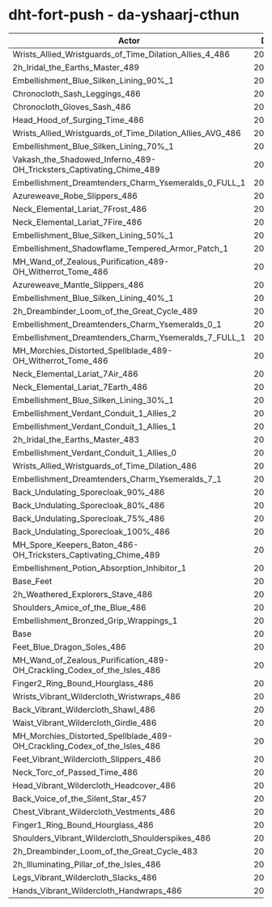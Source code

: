 # dht-fort-push - da-yshaarj-cthun
| Actor | DPS | Increase |
|---|:---:|:---:|
|Wrists_Allied_Wristguards_of_Time_Dilation_Allies_4_486|207930|1.78%|
|2h_Iridal_the_Earths_Master_489|207823|1.73%|
|Embellishment_Blue_Silken_Lining_90%_1|207780|1.71%|
|Chronocloth_Sash_Leggings_486|207630|1.63%|
|Chronocloth_Gloves_Sash_486|207368|1.51%|
|Head_Hood_of_Surging_Time_486|207319|1.48%|
|Wrists_Allied_Wristguards_of_Time_Dilation_Allies_AVG_486|207275|1.46%|
|Embellishment_Blue_Silken_Lining_70%_1|207004|1.33%|
|Vakash_the_Shadowed_Inferno_489-OH_Tricksters_Captivating_Chime_489|206871|1.26%|
|Embellishment_Dreamtenders_Charm_Ysemeralds_0_FULL_1|206388|1.03%|
|Azureweave_Robe_Slippers_486|206239|0.95%|
|Neck_Elemental_Lariat_7Frost_486|206237|0.95%|
|Neck_Elemental_Lariat_7Fire_486|206236|0.95%|
|Embellishment_Blue_Silken_Lining_50%_1|206145|0.91%|
|Embellishment_Shadowflame_Tempered_Armor_Patch_1|205998|0.83%|
|MH_Wand_of_Zealous_Purification_489-OH_Witherrot_Tome_486|205903|0.79%|
|Azureweave_Mantle_Slippers_486|205853|0.76%|
|Embellishment_Blue_Silken_Lining_40%_1|205829|0.75%|
|2h_Dreambinder_Loom_of_the_Great_Cycle_489|205826|0.75%|
|Embellishment_Dreamtenders_Charm_Ysemeralds_0_1|205792|0.73%|
|Embellishment_Dreamtenders_Charm_Ysemeralds_7_FULL_1|205636|0.66%|
|MH_Morchies_Distorted_Spellblade_489-OH_Witherrot_Tome_486|205581|0.63%|
|Neck_Elemental_Lariat_7Air_486|205554|0.62%|
|Neck_Elemental_Lariat_7Earth_486|205518|0.60%|
|Embellishment_Blue_Silken_Lining_30%_1|205462|0.57%|
|Embellishment_Verdant_Conduit_1_Allies_2|205410|0.55%|
|Embellishment_Verdant_Conduit_1_Allies_1|205376|0.53%|
|2h_Iridal_the_Earths_Master_483|205357|0.52%|
|Embellishment_Verdant_Conduit_1_Allies_0|205318|0.50%|
|Wrists_Allied_Wristguards_of_Time_Dilation_486|205308|0.50%|
|Embellishment_Dreamtenders_Charm_Ysemeralds_7_1|205142|0.42%|
|Back_Undulating_Sporecloak_90%_486|205021|0.36%|
|Back_Undulating_Sporecloak_80%_486|204994|0.34%|
|Back_Undulating_Sporecloak_75%_486|204918|0.31%|
|Back_Undulating_Sporecloak_100%_486|204898|0.30%|
|MH_Spore_Keepers_Baton_486-OH_Tricksters_Captivating_Chime_489|204738|0.22%|
|Embellishment_Potion_Absorption_Inhibitor_1|204652|0.18%|
|Base_Feet|204649|0.17%|
|2h_Weathered_Explorers_Stave_486|204600|0.15%|
|Shoulders_Amice_of_the_Blue_486|204451|0.08%|
|Embellishment_Bronzed_Grip_Wrappings_1|204295|0.00%|
|Base|204293|0.00%|
|Feet_Blue_Dragon_Soles_486|204272|-0.01%|
|MH_Wand_of_Zealous_Purification_489-OH_Crackling_Codex_of_the_Isles_486|204219|-0.04%|
|Finger2_Ring_Bound_Hourglass_486|204164|-0.06%|
|Wrists_Vibrant_Wildercloth_Wristwraps_486|204061|-0.11%|
|Back_Vibrant_Wildercloth_Shawl_486|203985|-0.15%|
|Waist_Vibrant_Wildercloth_Girdle_486|203921|-0.18%|
|MH_Morchies_Distorted_Spellblade_489-OH_Crackling_Codex_of_the_Isles_486|203884|-0.20%|
|Feet_Vibrant_Wildercloth_Slippers_486|203751|-0.27%|
|Neck_Torc_of_Passed_Time_486|203744|-0.27%|
|Head_Vibrant_Wildercloth_Headcover_486|203680|-0.30%|
|Back_Voice_of_the_Silent_Star_457|203640|-0.32%|
|Chest_Vibrant_Wildercloth_Vestments_486|203604|-0.34%|
|Finger1_Ring_Bound_Hourglass_486|203529|-0.37%|
|Shoulders_Vibrant_Wildercloth_Shoulderspikes_486|203401|-0.44%|
|2h_Dreambinder_Loom_of_the_Great_Cycle_483|203276|-0.50%|
|2h_Illuminating_Pillar_of_the_Isles_486|203258|-0.51%|
|Legs_Vibrant_Wildercloth_Slacks_486|203211|-0.53%|
|Hands_Vibrant_Wildercloth_Handwraps_486|203007|-0.63%|
